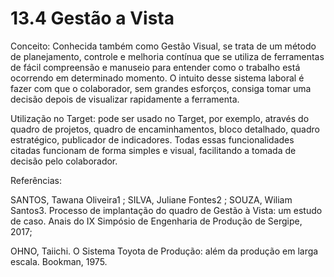 # 13.4 Gestão a Vista

Conceito: Conhecida também como Gestão Visual, se trata de um método de planejamento, controle e melhoria contínua que se utiliza de ferramentas de fácil compreensão e manuseio para entender como o trabalho está ocorrendo em determinado momento. O intuito desse sistema laboral é fazer com que o colaborador, sem grandes esforços, consiga tomar uma decisão depois de visualizar rapidamente a ferramenta.

Utilização no Target: pode ser usado no Target, por exemplo, através do quadro de projetos, quadro de encaminhamentos, bloco detalhado, quadro estratégico, publicador de indicadores. Todas essas funcionalidades citadas funcionam de forma simples e visual, facilitando a tomada de decisão pelo colaborador.

Referências:

SANTOS, Tawana Oliveira1 ; SILVA, Juliane Fontes2 ; SOUZA, Wiliam Santos3. Processo de implantação do quadro de Gestão à Vista: um estudo de caso. Anais do IX Simpósio de Engenharia de Produção de Sergipe, 2017;

OHNO, Taiichi. O Sistema Toyota de Produção: além da produção em larga escala. Bookman, 1975.

